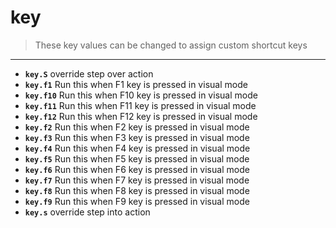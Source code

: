 <!-- TITLE: key -->

# key
> These key values can be changed to assign custom shortcut keys

****
- **`key.S`** override step over action
- **`key.f1`** Run this when F1 key is pressed in visual mode
- **`key.f10`** Run this when F10 key is pressed in visual mode
- **`key.f11`** Run this when F11 key is pressed in visual mode
- **`key.f12`** Run this when F12 key is pressed in visual mode
- **`key.f2`** Run this when F2 key is pressed in visual mode
- **`key.f3`** Run this when F3 key is pressed in visual mode
- **`key.f4`** Run this when F4 key is pressed in visual mode
- **`key.f5`** Run this when F5 key is pressed in visual mode
- **`key.f6`** Run this when F6 key is pressed in visual mode
- **`key.f7`** Run this when F7 key is pressed in visual mode
- **`key.f8`** Run this when F8 key is pressed in visual mode
- **`key.f9`** Run this when F9 key is pressed in visual mode
- **`key.s`** override step into action

<p hidden>key.S key.f1 key.f10 key.f11 key.f12 key.f2 key.f3 key.f4 key.f5 key.f6 key.f7 key.f8 key.f9 key.s</p>